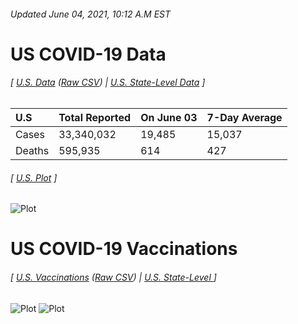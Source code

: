 ###### Updated June 04, 2021, 10:12 A.M EST
# US COVID-19 Data 
###### [ [U.S. Data](us.csv) ([Raw CSV](https://raw.githubusercontent.com/drebrb/covid-19-data/master/us.csv)) | [U.S. State-Level Data](states) ]
| U.S    | Total Reported   | On June 03   | 7-Day Average   |
|:-------|:-----------------|:-------------|:----------------|
| Cases  | 33,340,032       | 19,485       | 15,037          |
| Deaths | 595,935          | 614          | 427             |
###### [ [U.S. Plot](us.png) ]
![Plot](https://github.com/drebrb/covid-19-data/blob/master/us.png)
# US COVID-19 Vaccinations
###### [ [U.S. Vaccinations](vaccinations/us.csv) ([Raw CSV](https://raw.githubusercontent.com/drebrb/covid-19-data/master/vaccinations/us.csv)) | [U.S. State-Level ](vaccinations/states) ]
![Plot](https://github.com/drebrb/covid-19-data/blob/master/vaccinations/us.png)
![Plot](https://github.com/drebrb/covid-19-data/blob/master/vaccinations/vaccines.png)